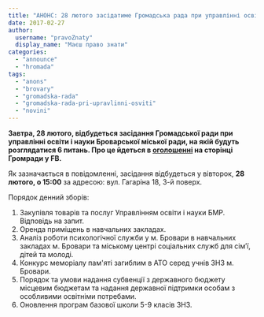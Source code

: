 ```yaml
---
title: "АНОНС: 28 лютого засідатиме Громадська рада при управлінні освіти"
date: 2017-02-27
author: 
  username: "pravoZnaty"
  display_name: "Маєш право знати"
categories: 
  - "announce"
  - "hromada"
tags: 
  - "anons"
  - "brovary"
  - "gromadska-rada"
  - "gromadska-rada-pri-upravlinni-osviti"
  - "novini"
---
```


**Завтра, 28 лютого, відбудеться засідання Громадської ради при управлінні освіти і науки Броварської міської ради, на якій будуть розглядатися 6 питань. Про це йдеться в [оголошенні](https://www.facebook.com/gromadska.rada.osvita/posts/1904165263152396) на сторінці Громради у FB.**

Як зазначається в повідомленні, засідання відбудеться у вівторок, **28 лютого, о 15:00** за адресою: вул. Гагаріна 18, 3-й поверх.

Порядок денний зборів:

1. Закупівля товарів та послуг Управлінням освіти і науки БМР. Відповідь на запит.
2. Оренда приміщень в навчальних закладах.
3. Аналіз роботи психологічної служби у м. Бровари в навчальних закладах м. Бровари та міському центрі соціальних служб для сім′ї, дітей та молоді.
4. Конкурс меморіалу пам'яті загиблим в АТО серед учнів ЗНЗ м. Бровари.
5. Порядок та умови надання субвенції з державного бюджету місцевим бюджетам та надання державної підтримки особам з особливими освітніми потребами.
6. Оновлення програм базової школи 5-9 класів ЗНЗ.
